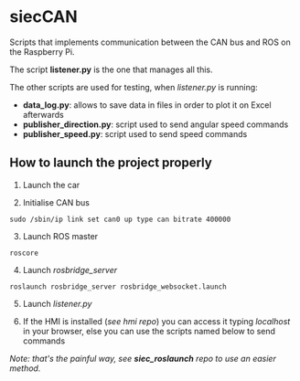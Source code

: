 # siecCAN

Scripts that implements communication between the CAN bus and ROS on the Raspberry Pi.

The script **listener.py** is the one that manages all this. 

The other scripts are used for testing, when *listener.py* is running:

- **data_log.py**: allows to save data in files in order to plot it on Excel afterwards
- **publisher_direction.py**: script used to send angular speed commands
- **publisher_speed.py**: script used to send speed commands

## How to launch the project properly

1. Launch the car

2. Initialise CAN bus
```
sudo /sbin/ip link set can0 up type can bitrate 400000
```
3. Launch ROS master
```
roscore
```
4. Launch *rosbridge_server*
```
roslaunch rosbridge_server rosbridge_websocket.launch
```
5. Launch *listener.py*

6. If the HMI is installed (*see hmi repo*) you can access it typing *localhost* in your browser, else you can use the scripts named below to send commands

*Note: that's the painful way, see **siec_roslaunch** repo to use an easier method.*
